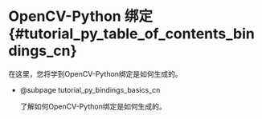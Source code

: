# OpenCV-Python 绑定{#tutorial_py_table_of_contents_bindings_cn}

在这里，您将学到OpenCV-Python绑定是如何生成的。

- @subpage tutorial_py_bindings_basics_cn

  了解如何OpenCV-Python绑定是如何生成的。